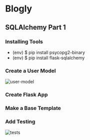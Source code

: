 # Blogly 
## SQLAlchemy Part 1
### Installing Tools
- (env) $ pip install psycopg2-binary
- (env) $ pip install flask-sqlalchemy

### Create a User Model

![user-model](https://github.com/OnelioViera/blogly/assets/35926663/a461f247-f06d-4978-9147-8b74d65d027e)

### Create Flask App

### Make a Base Template

### Add Testing

![tests](https://github.com/OnelioViera/blogly/assets/35926663/bb9deea4-8d2c-443e-8068-f7e9fd54d1e8)
